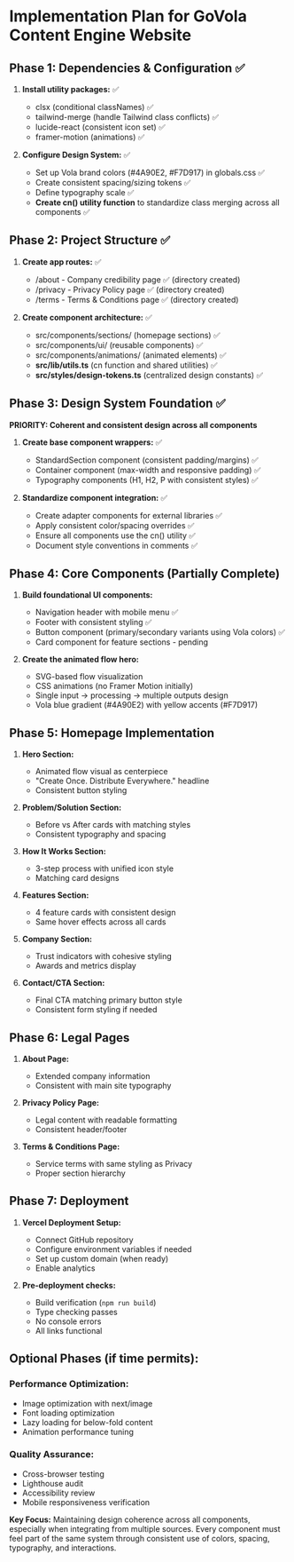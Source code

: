 # Implementation Plan for GoVola Content Engine Website

## Phase 1: Dependencies & Configuration ✅
1. **Install utility packages:** ✅
   - clsx (conditional classNames) ✅
   - tailwind-merge (handle Tailwind class conflicts) ✅
   - lucide-react (consistent icon set) ✅
   - framer-motion (animations) ✅

2. **Configure Design System:** ✅
   - Set up Vola brand colors (#4A90E2, #F7D917) in globals.css ✅
   - Create consistent spacing/sizing tokens ✅
   - Define typography scale ✅
   - **Create cn() utility function** to standardize class merging across all components ✅

## Phase 2: Project Structure ✅
1. **Create app routes:** ✅
   - /about - Company credibility page ✅ (directory created)
   - /privacy - Privacy Policy page ✅ (directory created)
   - /terms - Terms & Conditions page ✅ (directory created)

2. **Create component architecture:** ✅
   - src/components/sections/ (homepage sections) ✅
   - src/components/ui/ (reusable components) ✅
   - src/components/animations/ (animated elements) ✅
   - **src/lib/utils.ts** (cn function and shared utilities) ✅
   - **src/styles/design-tokens.ts** (centralized design constants) ✅

## Phase 3: Design System Foundation ✅
**PRIORITY: Coherent and consistent design across all components**

1. **Create base component wrappers:** ✅
   - StandardSection component (consistent padding/margins) ✅
   - Container component (max-width and responsive padding) ✅
   - Typography components (H1, H2, P with consistent styles) ✅
   
2. **Standardize component integration:** ✅
   - Create adapter components for external libraries ✅
   - Apply consistent color/spacing overrides ✅
   - Ensure all components use the cn() utility ✅
   - Document style conventions in comments ✅

## Phase 4: Core Components (Partially Complete)
1. **Build foundational UI components:**
   - Navigation header with mobile menu ✅
   - Footer with consistent styling ✅
   - Button component (primary/secondary variants using Vola colors) ✅
   - Card component for feature sections - pending

2. **Create the animated flow hero:**
   - SVG-based flow visualization
   - CSS animations (no Framer Motion initially)
   - Single input → processing → multiple outputs design
   - Vola blue gradient (#4A90E2) with yellow accents (#F7D917)

## Phase 5: Homepage Implementation
1. **Hero Section:**
   - Animated flow visual as centerpiece
   - "Create Once. Distribute Everywhere." headline
   - Consistent button styling

2. **Problem/Solution Section:**
   - Before vs After cards with matching styles
   - Consistent typography and spacing

3. **How It Works Section:**
   - 3-step process with unified icon style
   - Matching card designs

4. **Features Section:**
   - 4 feature cards with consistent design
   - Same hover effects across all cards

5. **Company Section:**
   - Trust indicators with cohesive styling
   - Awards and metrics display

6. **Contact/CTA Section:**
   - Final CTA matching primary button style
   - Consistent form styling if needed

## Phase 6: Legal Pages
1. **About Page:**
   - Extended company information
   - Consistent with main site typography

2. **Privacy Policy Page:**
   - Legal content with readable formatting
   - Consistent header/footer

3. **Terms & Conditions Page:**
   - Service terms with same styling as Privacy
   - Proper section hierarchy

## Phase 7: Deployment
1. **Vercel Deployment Setup:**
   - Connect GitHub repository
   - Configure environment variables if needed
   - Set up custom domain (when ready)
   - Enable analytics

2. **Pre-deployment checks:**
   - Build verification (`npm run build`)
   - Type checking passes
   - No console errors
   - All links functional

## Optional Phases (if time permits):

### Performance Optimization:
- Image optimization with next/image
- Font loading optimization  
- Lazy loading for below-fold content
- Animation performance tuning

### Quality Assurance:
- Cross-browser testing
- Lighthouse audit
- Accessibility review
- Mobile responsiveness verification

**Key Focus:** Maintaining design coherence across all components, especially when integrating from multiple sources. Every component must feel part of the same system through consistent use of colors, spacing, typography, and interactions.